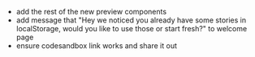 - add the rest of the new preview components
- add message that "Hey we noticed you already have some stories in localStorage, would you like to use those or start fresh?" to welcome page
- ensure codesandbox link works and share it out
